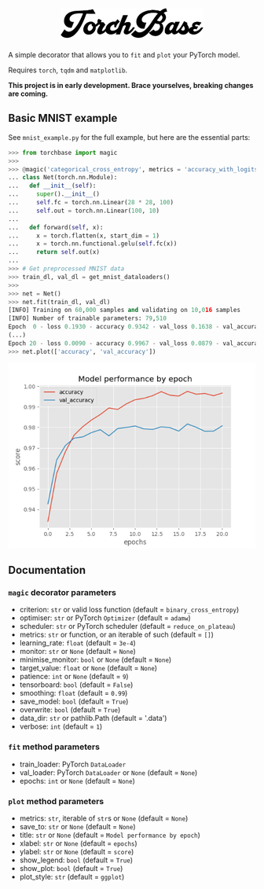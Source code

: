 <h1 align=center>
  <img alt="TorchBase" src="gfx/title.png" height=60px>
</h1>

A simple decorator that allows you to `fit` and `plot` your PyTorch model.

Requires `torch`, `tqdm` and `matplotlib`.

**This project is in early development. Brace yourselves, breaking changes are coming.**

## Basic MNIST example
See `mnist_example.py` for the full example, but here are the essential parts:

```python
>>> from torchbase import magic
>>> 
>>> @magic('categorical_cross_entropy', metrics = 'accuracy_with_logits')
... class Net(torch.nn.Module):
...   def __init__(self):
...     super().__init__()
...     self.fc = torch.nn.Linear(28 * 28, 100)
...     self.out = torch.nn.Linear(100, 10)
... 
...   def forward(self, x):
...     x = torch.flatten(x, start_dim = 1)
...     x = torch.nn.functional.gelu(self.fc(x))
...     return self.out(x)
... 
>>> # Get preprocessed MNIST data
>>> train_dl, val_dl = get_mnist_dataloaders()
>>> 
>>> net = Net()
>>> net.fit(train_dl, val_dl)
[INFO] Training on 60,000 samples and validating on 10,016 samples
[INFO] Number of trainable parameters: 79,510
Epoch  0 - loss 0.1930 - accuracy 0.9342 - val_loss 0.1638 - val_accuracy 0.9427: 100%|███████████████████████████████| 60000/60000 [00:08<00:00, 6695.25it/s]
(...)
Epoch 20 - loss 0.0090 - accuracy 0.9967 - val_loss 0.0879 - val_accuracy 0.9808: 100%|███████████████████████████████| 60000/60000 [00:08<00:00, 6921.11it/s]
>>> net.plot(['accuracy', 'val_accuracy'])
```
![Plot showing the accuracy and validation accuracy by epoch](gfx/mnist.png)

## Documentation

### `magic` decorator parameters
- criterion: `str` or valid loss function (default = `binary_cross_entropy`)
- optimiser: `str` or PyTorch `Optimizer` (default = `adamw`)
- scheduler: `str` or PyTorch scheduler (default = `reduce_on_plateau`)
- metrics: `str` or function, or an iterable of such (default = `[]`)
- learning_rate: `float` (default = `3e-4`)
- monitor: `str` or `None` (default = `None`)
- minimise_monitor: `bool` or `None` (default = `None`)
- target_value: `float` or `None` (default = `None`)
- patience: `int` or `None` (default = `9`)
- tensorboard: `bool` (default = `False`)
- smoothing: `float` (default = `0.99`)
- save_model: `bool` (default = `True`)
- overwrite: `bool` (default = `True`)
- data_dir: `str` or pathlib.Path (default = '.data')
- verbose: `int` (default = `1`)

### `fit` method parameters
- train_loader: PyTorch `DataLoader`
- val_loader: PyTorch `DataLoader` or `None` (default = `None`)
- epochs: `int` or `None` (default = `None`)

### `plot` method parameters
- metrics: `str`, iterable of `str`s or `None` (default = `None`)
- save_to: `str` or `None` (default = `None`)
- title: `str` or `None` (default = `Model performance by epoch`)
- xlabel: `str` or `None` (default = `epochs`)
- ylabel: `str` or `None` (default = `score`)
- show_legend: `bool` (default = `True`)
- show_plot: `bool` (default = `True`)
- plot_style: `str` (default = `ggplot`)
